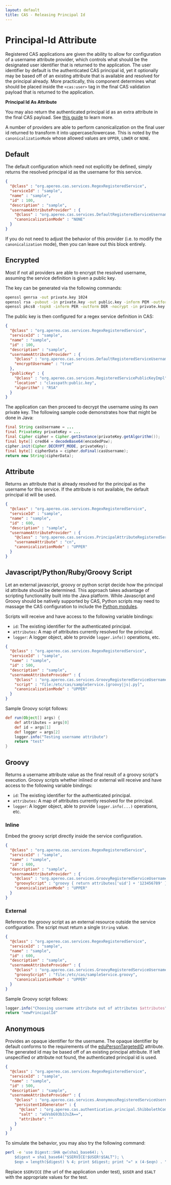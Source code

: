 ```yaml
---
layout: default
title: CAS - Releasing Principal Id
---
```


# Principal-Id Attribute

Registered CAS applications are given the ability to allow for configuration of a
username attribute provider, which controls what should be the designated user identifier
that is returned to the application. The user identifier by default is the authenticated CAS principal id, yet it optionally may be based off of an existing 
attribute that is available and resolved for the principal already. More practically, this component determines what should be placed inside the `<cas:user>`
 tag in the final CAS validation payload that is returned to the application.

<div class="alert alert-warning"><strong>Principal Id As Attribute</strong><p>You may also return the authenticated principal id as an extra attribute in the final CAS payload. See <a href="Attribute-Release-Policies.html">this guide</a> to learn more.</p></div>

A number of providers are able to perform canonicalization on the final user id returned to transform it
into uppercase/lowercase. This is noted by the `canonicalizationMode` whose allowed values are `UPPER`, `LOWER` or `NONE`.

## Default

The default configuration which need not explicitly be defined, simply returns the resolved
principal id as the username for this service.

```json
{
  "@class" : "org.apereo.cas.services.RegexRegisteredService",
  "serviceId" : "sample",
  "name" : "sample",
  "id" : 100,
  "description" : "sample",
  "usernameAttributeProvider" : {
    "@class" : "org.apereo.cas.services.DefaultRegisteredServiceUsernameProvider",
    "canonicalizationMode" : "NONE"
  }
}
```

If you do not need to adjust the behavior of this provider (i.e. to modify the `canonicalization` mode),
then you can leave out this block entirely.

## Encrypted

Most if not all providers are able to encrypt the resolved username, assuming the service definition is given a public key.

The key can be generated via the following commands:

```bash
openssl genrsa -out private.key 1024
openssl rsa -pubout -in private.key -out public.key -inform PEM -outform DER
openssl pkcs8 -topk8 -inform PER -outform DER -nocrypt -in private.key -out private.p8
```

The public key is then configured for a regex service definition in CAS:

```json
{
  "@class" : "org.apereo.cas.services.RegexRegisteredService",
  "serviceId" : "sample",
  "name" : "sample",
  "id" : 100,
  "description" : "sample",
  "usernameAttributeProvider" : {
    "@class" : "org.apereo.cas.services.DefaultRegisteredServiceUsernameProvider",
    "encryptUsername" : "true"
  },
  "publicKey" : {
    "@class" : "org.apereo.cas.services.RegisteredServicePublicKeyImpl",
    "location" : "classpath:public.key",
    "algorithm" : "RSA"
  }
}
```

The application can then proceed to decrypt the username using its own private key.
The following sample code demonstrates how that might be done in Java:

```java
final String casUsername = ...
final PrivateKey privateKey = ...
final Cipher cipher = Cipher.getInstance(privateKey.getAlgorithm());
final byte[] cred64 = decodeBase64(encodedPsw);
cipher.init(Cipher.DECRYPT_MODE, privateKey);
final byte[] cipherData = cipher.doFinal(casUsername);
return new String(cipherData);
```

## Attribute

Returns an attribute that is already resolved for the principal as the username for this service. If the attribute
is not available, the default principal id will be used.

```json
{
  "@class" : "org.apereo.cas.services.RegexRegisteredService",
  "serviceId" : "sample",
  "name" : "sample",
  "id" : 600,
  "description" : "sample",
  "usernameAttributeProvider" : {
    "@class" : "org.apereo.cas.services.PrincipalAttributeRegisteredServiceUsernameProvider",
    "usernameAttribute" : "cn",
    "canonicalizationMode" : "UPPER"
  }
}
```

## Javascript/Python/Ruby/Groovy Script

Let an external javascript, groovy or python script decide how the principal id attribute should be determined.
This approach takes advantage of scripting functionality built into the Java platform.
While Javascript and Groovy should be natively supported by CAS, Python scripts may need
to massage the CAS configuration to include the [Python modules](http://search.maven.org/#search%7Cga%7C1%7Ca%3A%22jython-standalone%22).

Scripts will receive and have access to the following variable bindings:

- `id`: The existing identifier for the authenticated principal.
- `attributes`: A map of attributes currently resolved for the principal.
- `logger`: A logger object, able to provide `logger.info()` operations, etc.


```json
{
  "@class" : "org.apereo.cas.services.RegexRegisteredService",
  "serviceId" : "sample",
  "name" : "sample",
  "id" : 500,
  "description" : "sample",
  "usernameAttributeProvider" : {
    "@class" : "org.apereo.cas.services.GroovyRegisteredServiceUsernameProvider",
    "script" : "file:/etc/cas/sampleService.[groovy|js|.py]",
    "canonicalizationMode" : "UPPER"
  }
}
```

Sample Groovy script follows:

```groovy
def run(Object[] args) {
    def attributes = args[0]
    def id = args[1]
    def logger = args[2]
    logger.info("Testing username attribute")
    return "test"
}
```

## Groovy

Returns a username attribute value as the final result of a groovy script's execution.
Groovy scripts whether inlined or external will receive and have access to the following variable bindings:

- `id`: The existing identifier for the authenticated principal.
- `attributes`: A map of attributes currently resolved for the principal.
- `logger`: A logger object, able to provide `logger.info(...)` operations, etc.


### Inline

Embed the groovy script directly inside the service configuration.

```json
{
  "@class" : "org.apereo.cas.services.RegexRegisteredService",
  "serviceId" : "sample",
  "name" : "sample",
  "id" : 600,
  "description" : "sample",
  "usernameAttributeProvider" : {
    "@class" : "org.apereo.cas.services.GroovyRegisteredServiceUsernameProvider",
    "groovyScript" : "groovy { return attributes['uid'] + '123456789' }",
    "canonicalizationMode" : "UPPER"
  }
}
```

### External

Reference the groovy script as an external resource outside the service configuration.
The script must return a single `String` value.

```json
{
  "@class" : "org.apereo.cas.services.RegexRegisteredService",
  "serviceId" : "sample",
  "name" : "sample",
  "id" : 600,
  "description" : "sample",
  "usernameAttributeProvider" : {
    "@class" : "org.apereo.cas.services.GroovyRegisteredServiceUsernameProvider",
    "groovyScript" : "file:/etc/cas/sampleService.groovy",
    "canonicalizationMode" : "UPPER"
  }
}
```

Sample Groovy script follows:

```groovy
logger.info("Choosing username attribute out of attributes $attributes")
return "newPrincipalId"
```

## Anonymous

Provides an opaque identifier for the username. The opaque identifier by default conforms to the requirements
of the [eduPersonTargetedID](http://www.incommon.org/federation/attributesummary.html#eduPersonTargetedID) attribute.
The generated id may be based off of an existing principal attribute. If left unspecified or attribute not found, the authenticated principal id is used.

```json
{
  "@class" : "org.apereo.cas.services.RegexRegisteredService",
  "serviceId" : "sample",
  "name" : "sample",
  "id" : 500,
  "description" : "sample",
  "usernameAttributeProvider" : {
    "@class" : "org.apereo.cas.services.AnonymousRegisteredServiceUsernameAttributeProvider",
    "persistentIdGenerator" : {
      "@class" : "org.apereo.cas.authentication.principal.ShibbolethCompatiblePersistentIdGenerator",
      "salt" : "aGVsbG93b3JsZA==",
      "attribute": ""
    }
  }
}
```

To simulate the behavior, you may also try the following command:

```bash
perl -e 'use Digest::SHA qw(sha1_base64); \
    $digest = sha1_base64("$SERVICE!$USER!$SALT"); \
    $eqn = length($digest) % 4; print $digest; print "=" x (4-$eqn) . "\n"' 
```

Replace `$SERVICE` (the url of the application under test), `$USER` and `$SALT` with the appropriate values for the test.
